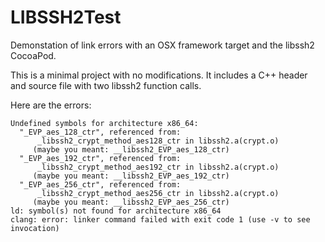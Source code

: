 # LIBSSH2Test

Demonstation of link errors with an OSX framework target and the libssh2 CocoaPod.

This is a minimal project with no modifications.  It includes a C++ header and source file with two libssh2 function calls.

Here are the errors:

```
Undefined symbols for architecture x86_64:
  "_EVP_aes_128_ctr", referenced from:
      _libssh2_crypt_method_aes128_ctr in libssh2.a(crypt.o)
     (maybe you meant: __libssh2_EVP_aes_128_ctr)
  "_EVP_aes_192_ctr", referenced from:
      _libssh2_crypt_method_aes192_ctr in libssh2.a(crypt.o)
     (maybe you meant: __libssh2_EVP_aes_192_ctr)
  "_EVP_aes_256_ctr", referenced from:
      _libssh2_crypt_method_aes256_ctr in libssh2.a(crypt.o)
     (maybe you meant: __libssh2_EVP_aes_256_ctr)
ld: symbol(s) not found for architecture x86_64
clang: error: linker command failed with exit code 1 (use -v to see invocation)
```
